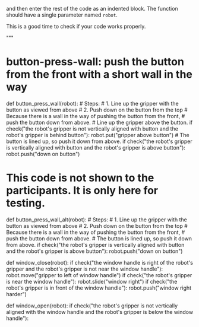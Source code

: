 

and then enter the rest of the code as an indented block.
The function should have a single parameter named `robot`.

This is a good time to check if your code works properly.

"""

# button-press-wall: push the button from the front with a short wall in the way
def button_press_wall(robot):
    # Steps:
    #  1. Line up the gripper with the button as viewed from above
    #  2. Push down on the button from the top
    # Because there is a wall in the way of pushing the button from the front,
    # push the button down from above.
    # Line up the gripper above the button.
    if check("the robot's gripper is not vertically aligned with button and the robot's gripper is behind button"):
        robot.put("gripper above button")
    # The button is lined up, so push it down from above.
    if check("the robot's gripper is vertically aligned with button and the robot's gripper is above button"):
        robot.push("down on button")

# This code is not shown to the participants. It is only here for testing.
def button_press_wall_alt(robot):
    # Steps:
    #  1. Line up the gripper with the button as viewed from above
    #  2. Push down on the button from the top
    # Because there is a wall in the way of pushing the button from the front,
    # push the button down from above.
    # The button is lined up, so push it down from above.
    if check("the robot's gripper is vertically aligned with button and the robot's gripper is above button"):
        robot.push("down on button")

def window_close(robot):
    if check("the window handle is right of the robot's gripper and the robot's gripper is not near the window handle"):
        robot.move("gripper to left of window handle")
    if check("the robot's gripper is near the window handle"):
        robot.slide("window right")
    if check("the robot's gripper is in front of the window handle"):
        robot.push("window right harder")

def window_open(robot):
    if check("the robot's gripper is not vertically aligned with the window handle and the robot's gripper is below the window handle"):
